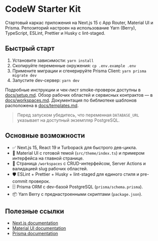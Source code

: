 # CodeW Starter Kit

Стартовый каркас приложения на Next.js 15 с App Router, Material UI и Prisma. Репозиторий настроен на использование Yarn (Berry), TypeScript, ESLint, Prettier и Husky с lint-staged.

## Быстрый старт

1. Установите зависимости: `yarn install`
2. Скопируйте переменные окружения: `cp .env.example .env`
3. Примените миграции и сгенерируйте Prisma Client: `yarn prisma migrate dev`
4. Запустите dev-сервер: `yarn dev`

Подробные инструкции и чек-лист smoke-проверок доступны в [docs/setup.md](docs/setup.md). Обзор рабочих областей и сервисных контрактов — в [docs/workspaces.md](docs/workspaces.md). Документация по библиотеке шаблонов расположена в [docs/templates.md](docs/templates.md).

> Перед запуском убедитесь, что переменная `DATABASE_URL` указывает на доступный экземпляр PostgreSQL.

## Основные возможности

- ✅ Next.js 15, React 19 и Turbopack для быстрого дев-цикла.
- 🎨 Material UI с готовой темой (`src/theme/index.ts`) и примером интерфейса на главной странице.
- 🧩 Страница `/workspaces` с CRUD-интерфейсом, Server Actions и валидацией slug рабочих областей.
- 🛡️ ESLint + Prettier + Husky + lint-staged для единого стиля и pre-commit проверок.
- 🗄️ Prisma ORM с dev-базой PostgreSQL (`prisma/schema.prisma`).
- 📦 Yarn Berry с преднастроенными скриптами (`package.json`).

## Полезные ссылки

- [Next.js documentation](https://nextjs.org/docs)
- [Material UI documentation](https://mui.com/material-ui/getting-started/overview/)
- [Prisma documentation](https://www.prisma.io/docs)

